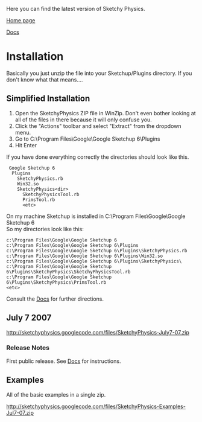 Here you can find the latest version of Sketchy Physics.

[Home page](http://code.google.com/p/sketchyphysics/)

[Docs](Docs.md)

# Installation #
Basically you just unzip the file into your Sketchup/Plugins directory. If you don't know what that means....

## Simplified Installation ##
  1. Open the SketchyPhysics ZIP file in WinZip. Don't even bother looking at all of the files in there because it will only confuse you.
  1. Click the "Actions" toolbar and select "Extract" from the dropdown menu.
  1. Go to C:\Program Files\Google\Google Sketchup 6\Plugins
  1. Hit Enter

If you have done everything correctly the directories should look like this.
```
 Google Sketchup 6
  Plugins
    SketchyPhysics.rb
    Win32.so
    SketchyPhysics<dir>
      SketchyPhysicsTool.rb
      PrimsTool.rb
      <etc>
```
On my machine Sketchup is installed in C:\Program Files\Google\Google Sketchup 6\
So my directories look like this:
```
c:\Program Files\Google\Google Sketchup 6
c:\Program Files\Google\Google Sketchup 6\Plugins
c:\Program Files\Google\Google Sketchup 6\Plugins\SketchyPhysics.rb
c:\Program Files\Google\Google Sketchup 6\Plugins\Win32.so
c:\Program Files\Google\Google Sketchup 6\Plugins\SketchyPhysics\
c:\Program Files\Google\Google Sketchup 6\Plugins\SketchyPhysics\SketchyPhysicsTool.rb
c:\Program Files\Google\Google Sketchup 6\Plugins\SketchyPhysics\PrimsTool.rb
<etc>
```

Consult the [Docs](Docs.md) for further directions.

## July 7 2007 ##
http://sketchyphysics.googlecode.com/files/SketchyPhysics-July7-07.zip

### Release Notes ###
First public release. See [Docs](Docs.md) for instructions.

## Examples ##
All of the basic examples in a single zip.

http://sketchyphysics.googlecode.com/files/SketchyPhysics-Examples-Jul7-07.zip